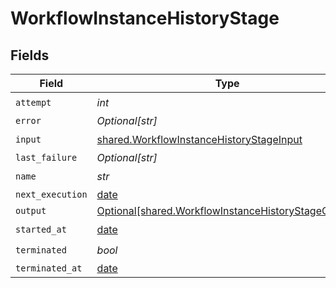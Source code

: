 # WorkflowInstanceHistoryStage


## Fields

| Field                                                                                                            | Type                                                                                                             | Required                                                                                                         | Description                                                                                                      |
| ---------------------------------------------------------------------------------------------------------------- | ---------------------------------------------------------------------------------------------------------------- | ---------------------------------------------------------------------------------------------------------------- | ---------------------------------------------------------------------------------------------------------------- |
| `attempt`                                                                                                        | *int*                                                                                                            | :heavy_check_mark:                                                                                               | N/A                                                                                                              |
| `error`                                                                                                          | *Optional[str]*                                                                                                  | :heavy_minus_sign:                                                                                               | N/A                                                                                                              |
| `input`                                                                                                          | [shared.WorkflowInstanceHistoryStageInput](../../models/shared/workflowinstancehistorystageinput.md)             | :heavy_check_mark:                                                                                               | N/A                                                                                                              |
| `last_failure`                                                                                                   | *Optional[str]*                                                                                                  | :heavy_minus_sign:                                                                                               | N/A                                                                                                              |
| `name`                                                                                                           | *str*                                                                                                            | :heavy_check_mark:                                                                                               | N/A                                                                                                              |
| `next_execution`                                                                                                 | [date](https://docs.python.org/3/library/datetime.html#date-objects)                                             | :heavy_minus_sign:                                                                                               | N/A                                                                                                              |
| `output`                                                                                                         | [Optional[shared.WorkflowInstanceHistoryStageOutput]](../../models/shared/workflowinstancehistorystageoutput.md) | :heavy_minus_sign:                                                                                               | N/A                                                                                                              |
| `started_at`                                                                                                     | [date](https://docs.python.org/3/library/datetime.html#date-objects)                                             | :heavy_check_mark:                                                                                               | N/A                                                                                                              |
| `terminated`                                                                                                     | *bool*                                                                                                           | :heavy_check_mark:                                                                                               | N/A                                                                                                              |
| `terminated_at`                                                                                                  | [date](https://docs.python.org/3/library/datetime.html#date-objects)                                             | :heavy_minus_sign:                                                                                               | N/A                                                                                                              |